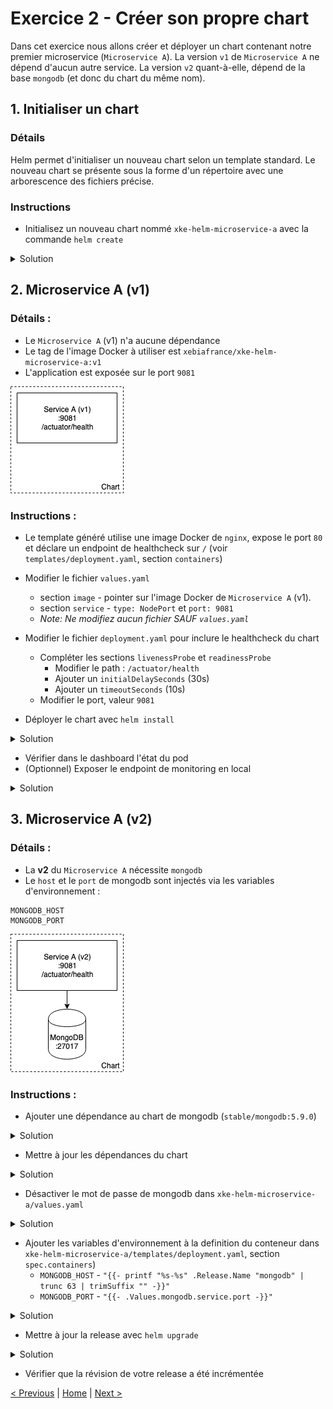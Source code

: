 # Exercice 2 - Créer son propre chart

Dans cet exercice nous allons créer et déployer un chart contenant notre premier microservice (`Microservice A`). 
La version `v1` de `Microservice A` ne dépend d'aucun autre service. 
La version `v2` quant-à-elle, dépend de la base `mongodb` (et donc du chart du même nom).

## 1. Initialiser un chart

### Détails
Helm permet d'initialiser un nouveau chart selon un template standard.
Le nouveau chart se présente sous la forme d'un répertoire avec une arborescence des fichiers précise.

### Instructions
* Initialisez un nouveau chart nommé `xke-helm-microservice-a` avec la commande `helm create`
<details><summary>Solution</summary>
<p>

    $ helm create xke-helm-microservice-a

</p>
</details>


## 2. Microservice A (v1)

### Détails :

* Le `Microservice A` (v1) n'a aucune dépendance
* Le tag de l'image Docker à utiliser est `xebiafrance/xke-helm-microservice-a:v1`
* L'application est exposée sur le port `9081`

<p>
<img src="img/exo2-v1.png" wigth="200">
</p>

### Instructions :
* Le template généré utilise une image Docker de `nginx`, expose le port `80` et déclare un endpoint de healthcheck sur `/` 
(voir `templates/deployment.yaml`, section `containers`)
* Modifier le fichier `values.yaml` 
    * section `image` - pointer sur l'image Docker de `Microservice A` (v1). 
    * section `service` - `type: NodePort` et `port: 9081`
    * _Note: Ne modifiez aucun fichier *SAUF* `values.yaml`_
    
* Modifier le fichier `deployment.yaml` pour inclure le healthcheck du chart
    * Compléter les sections `livenessProbe` et `readinessProbe`
        * Modifier le path : `/actuator/health`
        * Ajouter un `initialDelaySeconds` (30s)
        * Ajouter un `timeoutSeconds` (10s)
    * Modifier le port, valeur `9081`
* Déployer le chart avec `helm install`

<details><summary>Solution</summary>
<p>

```sh
$ cd <chart directory>
$ helm install .
```
</p>
</details>


* Vérifier dans le dashboard l'état du pod
* (Optionnel) Exposer le endpoint de monitoring en local

<details><summary>Solution</summary>
<p>

```sh
$ kubectl get services
$ kubectl port-forward svc/<service name> 9081:9081
$ curl http://localhost:9081
```

</p>
</details>

    
## 3. Microservice A (v2)

### Détails :
* La **v2** du `Microservice A` nécessite `mongodb`
* Le `host` et le `port` de mongodb sont injectés via les variables d'environnement :

```
MONGODB_HOST
MONGODB_PORT
```

<p>
<img src="img/exo2-v2.png" wigth="200">
</p>

### Instructions :
* Ajouter une dépendance au chart de mongodb (`stable/mongodb:5.9.0`)

<details><summary>Solution</summary>
<p>

Créer un fichier `requirements.yaml` à la racine du chart

```yaml
    dependencies:
      - name: mongodb
        version: 5.9.0
        repository: https://kubernetes-charts.storage.googleapis.com/
```

</p>
</details>

* Mettre à jour les dépendances du chart

<details><summary>Solution</summary>
<p>

```sh
$ cd <chart directory>
$ helm dep update .
```

</p>
</details>

* Désactiver le mot de passe de mongodb dans `xke-helm-microservice-a/values.yaml`

<details><summary>Solution</summary>
<p>

Ajouter dans `values.yaml` :

```yaml
    mongodb:
        usePassword: false
```

</p>
</details>

* Ajouter les variables d'environnement à la definition du conteneur dans `xke-helm-microservice-a/templates/deployment.yaml`, section `spec.containers`)
    * `MONGODB_HOST` - `"{{- printf "%s-%s" .Release.Name "mongodb" | trunc 63 | trimSuffix "" -}}"`
    * `MONGODB_PORT` - `"{{- .Values.mongodb.service.port -}}"`  

<details><summary>Solution</summary>
<p>

Ajouter dans `deployement.yaml` dans la section `spec.containers` :

```yaml
    spec:
      containers:
        - name: {{ .Chart.Name }}

        ...

          env:
            - name: MONGODB_HOST
              value: "{{- printf "%s-%s" .Release.Name "mongodb" | trunc 63 | trimSuffix "" -}}"
            - name: MONGODB_PORT
              value: "{{- .Values.mongodb.service.port -}}"
              
        ...
```

</p>
</details>

* Mettre à jour la release avec `helm upgrade`

<details><summary>Solution</summary>
<p>

```sh
$ cd <chart directory>
$ helm upgrade <relase name> .
```

</p>
</details>

* Vérifier que la révision de votre release a été incrémentée 

[< Previous](ex1-using-charts.md) | [Home](README.md) | [Next >](ex3-parent-chart.md)